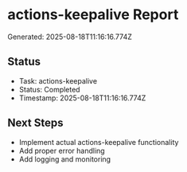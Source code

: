 # actions-keepalive Report

Generated: 2025-08-18T11:16:16.774Z

## Status
- Task: actions-keepalive
- Status: Completed
- Timestamp: 2025-08-18T11:16:16.774Z

## Next Steps
- Implement actual actions-keepalive functionality
- Add proper error handling
- Add logging and monitoring
